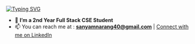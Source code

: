  <a href="https://git.io/typing-svg"><img src="https://readme-typing-svg.demolab.com?font=Fira+Code&size=21&pause=1000&color=2155F7&center=true&vCenter=true&width=435&lines=Hi+there!%2C+I%E2%80%99m+Sanyam;Im++a+Full+Stack+Java+Developer" alt="Typing SVG" /></a>
- 👀 **I’m a 2nd Year Full Stack CSE Student**
- 📫 You can reach me at : **sanyamnarang40@gmail.com** | [Connect with me on LinkedIn](https://www.linkedin.com/in/sanyam40/)

